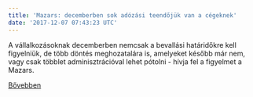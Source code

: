 ```yaml
---
title: 'Mazars: decemberben sok adózási teendőjük van a cégeknek'
date: '2017-12-07 07:43:23 UTC'
---
```


A vállalkozásoknak decemberben nemcsak a bevallási határidőkre kell figyelniük, de több döntés meghozatalára is, amelyeket később már nem, vagy csak többlet adminisztrációval lehet pótolni - hívja fel a figyelmet a Mazars.


[Bővebben](http://ift.tt/2BaNXuT)
